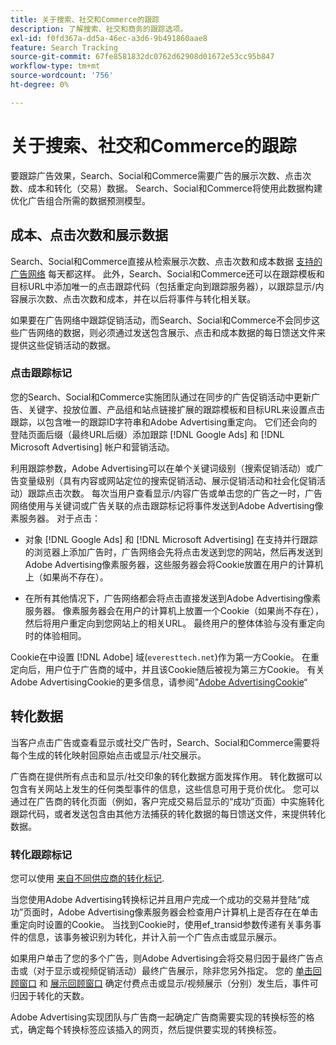 ```yaml
---
title: 关于搜索、社交和Commerce的跟踪
description: 了解搜索、社交和商务的跟踪选项。
exl-id: f0fd367a-dd5a-46ec-a3d6-9b491860aae8
feature: Search Tracking
source-git-commit: 67fe8581832dc0762d62908d01672e53cc95b847
workflow-type: tm+mt
source-wordcount: '756'
ht-degree: 0%

---
```


# 关于搜索、社交和Commerce的跟踪

要跟踪广告效果，Search、Social和Commerce需要广告的展示次数、点击次数、成本和转化（交易）数据。 Search、Social和Commerce将使用此数据构建优化广告组合所需的数据预测模型。

## 成本、点击次数和展示数据

Search、Social和Commerce直接从检索展示次数、点击次数和成本数据 [支持的广告网络](/help/search-social-commerce/introduction/supported-inventory.md) 每天都这样。 此外，Search、Social和Commerce还可以在跟踪模板和目标URL中添加唯一的点击跟踪代码（包括重定向到跟踪服务器），以跟踪显示/内容展示次数、点击次数和成本，并在以后将事件与转化相关联。

如果要在广告网络中跟踪促销活动，而Search、Social和Commerce不会同步这些广告网络的数据，则必须通过发送包含展示、点击和成本数据的每日馈送文件来提供这些促销活动的数据。

### 点击跟踪标记

您的Search、Social和Commerce实施团队通过在同步的广告促销活动中更新广告、关键字、投放位置、产品组和站点链接扩展的跟踪模板和目标URL来设置点击跟踪，以包含唯一的跟踪ID字符串和Adobe Advertising重定向。 它们还会向的登陆页面后缀（最终URL后缀）添加跟踪 [!DNL Google Ads] 和 [!DNL Microsoft Advertising] 帐户和营销活动。

利用跟踪参数，Adobe Advertising可以在单个关键词级别（搜索促销活动）或广告变量级别（具有内容或网站定位的搜索促销活动、展示促销活动和社会化促销活动）跟踪点击次数。 每次当用户查看显示/内容广告或单击您的广告之一时，广告网络使用与关键词或广告关联的点击跟踪标记将事件发送到Adobe Advertising像素服务器。 对于点击：

* 对象 [!DNL Google Ads] 和 [!DNL Microsoft Advertising] 在支持并行跟踪的浏览器上添加广告时，广告网络会先将点击发送到您的网站，然后再发送到Adobe Advertising像素服务器，这些服务器会将Cookie放置在用户的计算机上（如果尚不存在）。

* 在所有其他情况下，广告网络都会将点击直接发送到Adobe Advertising像素服务器。 像素服务器会在用户的计算机上放置一个Cookie（如果尚不存在），然后将用户重定向到您网站上的相关URL。 最终用户的整体体验与没有重定向时的体验相同。

Cookie在中设置 [!DNL Adobe] 域(`everesttech.net`)作为第一方Cookie。 在重定向后，用户位于广告商的域中，并且该Cookie随后被视为第三方Cookie。 有关Adobe AdvertisingCookie的更多信息，请参阅&quot;[Adobe AdvertisingCookie](https://experienceleague.adobe.com/docs/core-services/interface/ec-cookies/cookies-advertising-cloud.html)“

## 转化数据

当客户点击广告或查看显示或社交广告时，Search、Social和Commerce需要将每个生成的转化映射回原始点击或显示/社交展示。

广告商在提供所有点击和显示/社交印象的转化数据方面发挥作用。 转化数据可以包含有关网站上发生的任何类型事件的信息，这些信息可用于竞价优化。 您可以通过在广告商的转化页面（例如，客户完成交易后显示的“成功”页面）中实施转化跟踪代码，或者发送包含由其他方法捕获的转化数据的每日馈送文件，来提供转化数据。

### 转化跟踪标记

您可以使用 [来自不同供应商的转化标记](/help/search-social-commerce/tracking/conversion-tracking-about.md).

当您使用Adobe Advertising转换标记并且用户完成一个成功的交易并登陆“成功”页面时，Adobe Advertising像素服务器会检查用户计算机上是否存在在单击重定向时设置的Cookie。 当找到Cookie时，使用ef_transid参数传递有关事务事件的信息，该事务被识别为转化，并计入前一个广告点击或显示展示。

如果用户单击了您的多个广告，则Adobe Advertising会将交易归因于最终广告点击或（对于显示或视频促销活动）最终广告展示，除非您另外指定。 您的 [单击回顾窗口](/help/search-social-commerce/glossary.md#c-d) 和 [展示回顾窗口](/help/search-social-commerce/glossary.md#i-j) 确定付费点击或显示/视频展示（分别）发生后，事件可归因于转化的天数。

Adobe Advertising实现团队与广告商一起确定广告商需要实现的转换标签的格式，确定每个转换标签应该插入的网页，然后提供要实现的转换标签。
